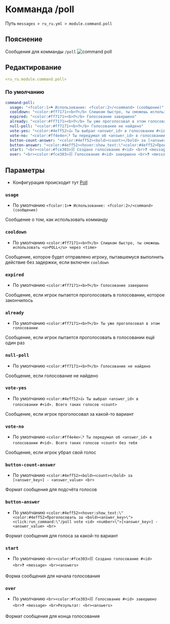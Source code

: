 # Комманда /poll
Путь `messages > ru_ru.yml > module.command.poll`

## Пояснение
Сообщения для комманды `/poll`
![command poll](/commandpoll.png)

## Редактирование
```yaml
<ru_ru.module.command.poll>
```

### По умолчанию
```yaml
command-poll:
  usage: "<fcolor:1>⚑ Использование: <fcolor:2>/<command> (сообщение)"
  cooldown: "<color:#ff7171><b>⁉</b> Слишком быстро, ты сможешь использовать <u>POLL</u> через <time>"
  expired: "<color:#ff7171><b>⁉</b> Голосование завершено"
  already: "<color:#ff7171><b>⁉</b> Ты уже проголосовал в этом голосовании"
  null-poll: "<color:#ff7171><b>⁉</b> Голосование не найдено"
  vote-yes: "<color:#4eff52>👍 Ты выбрал <answer_id> в голосовании #<id>. Всего таких голосов <count>"
  vote-no: "<color:#ff4e4e>🖓 Ты передумал об <answer_id> в голосовании #<id>. Всего таких голосов <count> без тебя"
  button-count-answer: "<color:#4eff52><bold><count></bold> за [<answer_key>] - <answer_value> <br>"
  button-answer: "<color:#4eff52><hover:show_text:\"<color:#4eff52>Проголосовать за <bold><answer_key>\"><click:run_command:\"/poll vote <id> <number>\">[<answer_key>] - <answer_value> <br>"
  start: "<br><color:#fce303>🗐 Создано голосование #<id> <br>❓ <message> <br><answers>"
  over: "<br><color:#fce303>🗐 Голосование #<id> завершено <br>❓ <message> <br>Результат: <br><answers>"
```

## Параметры

- Конфигурация происходит тут [Poll](/ru/config/module/command/command-poll/)

### `usage`
- По умолчанию `<fcolor:1>⚑ Использование: <fcolor:2>/<command> (сообщение)`

Сообщение о том, как использовать комманду

### `cooldown`
- По умолчанию `<color:#ff7171><b>⁉</b> Слишком быстро, ты сможешь использовать <u>POLL</u> через <time>`

Сообщение, которое будет отправлено игроку, пытавшемуся выполнить действие без задержки, если включен `cooldown`

### `expired`
- По умолчанию `<color:#ff7171><b>⁉</b> Голосование завершено`

Сообщение, если игрок пытается проголосовать в голосовании, которое закончилось

### `already`
- По умолчанию `<color:#ff7171><b>⁉</b> Ты уже проголосовал в этом голосовании`

Сообщение, если игрок пытается проголосовать в голосовании ещё один раз

### `null-poll`
- По умолчанию `<color:#ff7171><b>⁉</b> Голосование не найдено`

Сообщение, если голосование не найдено

### `vote-yes`
- По умолчанию `<color:#4eff52>👍 Ты выбрал <answer_id> в голосовании #<id>. Всего таких голосов <count>`

Сообщение, если игрок проголосовал за какой-то вариант

### `vote-no`
- По умолчанию `<color:#ff4e4e>🖓 Ты передумал об <answer_id> в голосовании #<id>. Всего таких голосов <count> без тебя`

Сообщение, если игрок убрал свой голос

### `button-count-answer`
- По умолчанию `<color:#4eff52><bold><count></bold> за [<answer_key>] - <answer_value> <br>`

Формат сообщения для подсчёта голосов

### `button-answer`
- По умолчанию `<color:#4eff52><hover:show_text:\"<color:#4eff52>Проголосовать за <bold><answer_key>\"><click:run_command:\"/poll vote <id> <number>\">[<answer_key>] - <answer_value> <br>`

Формат сообщения для голоса за какой-то вариант

### `start`
- По умолчанию `<br><color:#fce303>🗐 Создано голосование #<id> <br>❓ <message> <br><answers>`

Форма сообщения для начала голосования

### `over`
- По умолчанию `<br><color:#fce303>🗐 Голосование #<id> завершено <br>❓ <message> <br>Результат: <br><answers>`

Формат сообщения для конца голосования


